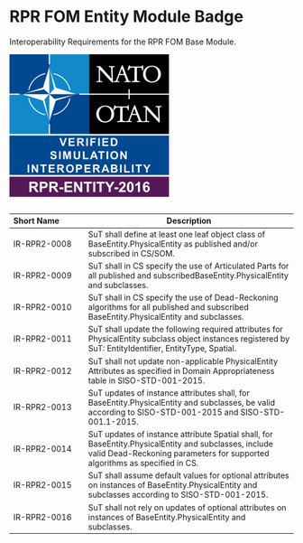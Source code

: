 # RPR FOM Entity Module Badge

Interoperability Requirements for the RPR FOM Base Module. 

![RPR-ENTITY-2.0.png](images/RPR-ENTITY-2.0.png)

| Short&nbsp;Name&nbsp;&nbsp;&nbsp;&nbsp;&nbsp;&nbsp;&nbsp;&nbsp;&nbsp;&nbsp; | Description |
| ---------- | ----------- |
| IR-RPR2-0008 | SuT shall define at least one leaf object class of BaseEntity.PhysicalEntity as published and/or subscribed in CS/SOM. |
| IR-RPR2-0009 | SuT shall in CS specify the use of Articulated Parts for all published and subscribedBaseEntity.PhysicalEntity and subclasses. |
| IR-RPR2-0010 | SuT shall in CS specify the use of Dead-Reckoning algorithms for all published and subscribed BaseEntity.PhysicalEntity and subclasses. |
| IR-RPR2-0011 | SuT shall update the following required attributes for PhysicalEntity subclass object instances registered by SuT: EntityIdentifier, EntityType, Spatial. |
| IR-RPR2-0012 | SuT shall not update non-applicable PhysicalEntity Attributes as specified in Domain Appropriateness table in SISO-STD-001-2015. |
| IR-RPR2-0013 | SuT updates of instance attributes shall, for BaseEntity.PhysicalEntity and subclasses, be valid according to SISO-STD-001-2015 and SISO-STD-001.1-2015. |
| IR-RPR2-0014 | SuT updates of instance attribute Spatial shall, for BaseEntity.PhysicalEntity and subclasses, include valid Dead-Reckoning parameters for supported algorithms as specified in CS. |
| IR-RPR2-0015 | SuT shall assume default values for optional attributes on instances of BaseEntity.PhysicalEntity and subclasses according to SISO-STD-001-2015. |
| IR-RPR2-0016 | SuT shall not rely on updates of optional attributes on instances of BaseEntity.PhysicalEntity and subclasses. |
